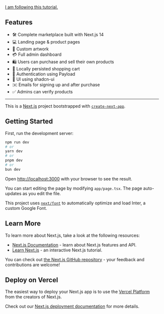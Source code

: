 [I am following this tutorial.](https://youtu.be/06g6YJ6JCJU?si=2yrMoswJmReBZDTU&t=6883)

## Features

- 🛠️ Complete marketplace built with Next.js 14
- 💻 Landing page & product pages
- 🎨 Custom artwork
- 💳 Full admin dashboard
- 🛍️ Users can purchase and sell their own products
- 🛒 Locally persisted shopping cart
- 🔑 Authentication using Payload
- 🌟 UI using shadcn-ui
- ✉️ Emails for signing up and after purchase
- ✅ Admins can verify products

---

This is a [Next.js](https://nextjs.org/) project bootstrapped with [`create-next-app`](https://github.com/vercel/next.js/tree/canary/packages/create-next-app).

## Getting Started

First, run the development server:

```bash
npm run dev
# or
yarn dev
# or
pnpm dev
# or
bun dev
```

Open [http://localhost:3000](http://localhost:3000) with your browser to see the result.

You can start editing the page by modifying `app/page.tsx`. The page auto-updates as you edit the file.

This project uses [`next/font`](https://nextjs.org/docs/basic-features/font-optimization) to automatically optimize and load Inter, a custom Google Font.

## Learn More

To learn more about Next.js, take a look at the following resources:

- [Next.js Documentation](https://nextjs.org/docs) - learn about Next.js features and API.
- [Learn Next.js](https://nextjs.org/learn) - an interactive Next.js tutorial.

You can check out [the Next.js GitHub repository](https://github.com/vercel/next.js/) - your feedback and contributions are welcome!

## Deploy on Vercel

The easiest way to deploy your Next.js app is to use the [Vercel Platform](https://vercel.com/new?utm_medium=default-template&filter=next.js&utm_source=create-next-app&utm_campaign=create-next-app-readme) from the creators of Next.js.

Check out our [Next.js deployment documentation](https://nextjs.org/docs/deployment) for more details.
